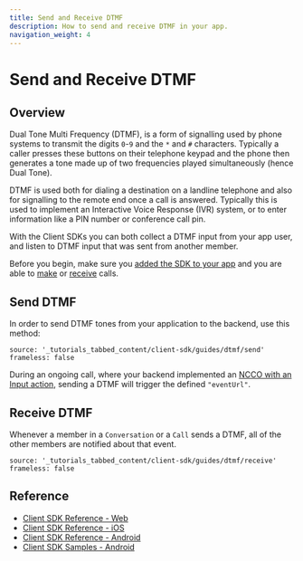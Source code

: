 ```yaml
---
title: Send and Receive DTMF
description: How to send and receive DTMF in your app.
navigation_weight: 4
---
```


# Send and Receive DTMF

## Overview

Dual Tone Multi Frequency (DTMF), is a form of signalling used by phone systems to transmit the digits `0`-`9` and the `*` and `#` characters. Typically a caller presses these buttons on their telephone keypad and the phone then generates a tone made up of two frequencies played simultaneously (hence Dual Tone).

DTMF is used both for dialing a destination on a landline telephone and also for signalling to the remote end once a call is answered. Typically this is used to implement an Interactive Voice Response (IVR) system, or to enter information like a PIN number or conference call pin.

With the Client SDKs you can both collect a DTMF input from your app user, and listen to DTMF input that was sent from another member.

Before you begin, make sure you [added the SDK to your app](/client-sdk/setup/add-sdk-to-your-app) and you are able to [make](/client-sdk/in-app-voice/guides/make-call) or [receive](/client-sdk/in-app-voice/guides/receive-call) calls.

## Send DTMF

In order to send DTMF tones from your application to the backend, use this method:

```tabbed_content
source: '_tutorials_tabbed_content/client-sdk/guides/dtmf/send'
frameless: false
```

During an ongoing call, where your backend implemented an [NCCO with an Input action](/voice/voice-api/ncco-reference#input), sending a DTMF will trigger the defined `"eventUrl"`.

## Receive DTMF

Whenever a member in a `Conversation` or a `Call` sends a DTMF, all of the other members are notified about that event.


```tabbed_content
source: '_tutorials_tabbed_content/client-sdk/guides/dtmf/receive'
frameless: false
```

## Reference

* [Client SDK Reference - Web](/sdk/client-sdk/javascript)
* [Client SDK Reference - iOS](/sdk/client-sdk/ios)
* [Client SDK Reference - Android](/sdk/client-sdk/android)
* [Client SDK Samples - Android](https://github.com/nexmo-community/client-sdk-android-samples)